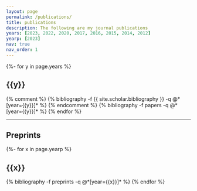 ```yaml
---
layout: page
permalink: /publications/
title: publications
description: The following are my journal publications
years: [2023, 2022, 2020, 2017, 2016, 2015, 2014, 2012]
yearp: [2023]
nav: true
nav_order: 1
---
```

<!-- _pages/publications.md -->
<div class="publications">

{%- for y in page.years %}
  <h2 class="year">{{y}}</h2>
  {% comment %}
  {% bibliography -f {{ site.scholar.bibliography }} -q @*[year={{y}}]* %}
  {% endcomment %}
  {% bibliography -f papers -q @*[year={{y}}]* %}
{% endfor %}

</div>

-------------------------------------------------------------------------------------------------------------------

## Preprints

<div class="publications">

{%- for x in page.yearp %}
  <h2 class="year">{{x}}</h2>
  {% bibliography -f preprints -q @*[year={{x}}]* %}
{% endfor %}

</div>